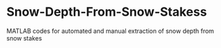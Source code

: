 # Snow-Depth-From-Snow-Stakess
MATLAB codes for automated and manual extraction of snow depth from snow stakes
